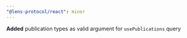 ```yaml
---
"@lens-protocol/react": minor
---
```


**Added** publication types as valid argument for `usePublications` query
